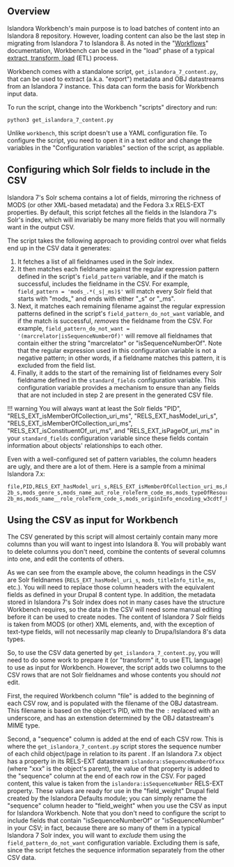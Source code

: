 ## Overview

Islandora Workbench's main purpose is to load batches of content into an Islandora 8 repository. However, loading content can also be the last step in migrating from Islandora 7 to Islandora 8. As noted in the "[Workflows](/islandora_workbench_docs/workflows/#migrations)" documentation, Workbench can be used in the "load" phase of a typical [extract, transform, load](https://en.wikipedia.org/wiki/Extract,_transform,_load) (ETL) process.

Workbench comes with a standalone script, `get_islandora_7_content.py`, that can be used to extract (a.k.a. "export") metadata and OBJ datastreams from an Islandora 7 instance. This data can form the basis for Workbench input data.

To run the script, change into the Workbench "scripts" directory and run:

`python3 get_islandora_7_content.py`

Unlike `workbench`, this script doesn't use a YAML configuration file. To configure the script, you need to open it in a text editor and change the variables in the "Configuration variables" section of the script, as appliable.


## Configuring which Solr fields to include in the CSV

Islandora 7's Solr schema contains a lot of fields, mirroring the richness of MODS (or other XML-based metadata) and the Fedora 3.x RELS-EXT properties. By default, this script fetches all the fields in the Islandora 7's Solr's index, which will invariably be many more fields that you will normally want in the output CSV.

The script takes the following approach to providing control over what fields end up in the CSV data it generates:

1. It fetches a list of all fieldnames used in the Solr index.
1. It then matches each fieldname against the regular expression pattern defined in the script's `field_pattern` variable, and if the match is successful, includes the fieldname in the CSV. For example, `field_pattern = 'mods_.*(_s|_ms)$'` will match every Solr field that starts with "mods_" and ends with either "_s" or "_ms".
1. Next, it matches each remaining filename against the regular expression patterns defined in the script's `field_pattern_do_not_want` variable, and if the match is successful, *removes* the fieldname from the CSV. For example, `field_pattern_do_not_want = '(marcrelator|isSequenceNumberOf)'` will remove all fieldnames that contain either the string "marcrelator" or "isSequenceNumberOf". Note that the regular expression used in this configuration variable is not a negative pattern; in other words, if a fieldname matches this pattern, it is excluded from the field list.
1. Finally, it adds to the start of the remaining list of fieldnames every Solr fieldname defined in the `standard_fields` configuration variable. This configuration variable provides a mechanism to ensure than any fields that are not included in step 2 are present in the generated CSV file.

!!! warning
    You will always want at least the Solr fields "PID", "RELS_EXT_isMemberOfCollection_uri_ms", "RELS_EXT_hasModel_uri_s", "RELS_EXT_isMemberOfCollection_uri_ms", "RELS_EXT_isConstituentOf_uri_ms", and "RELS_EXT_isPageOf_uri_ms" in your `standard_fields` configuration variable since these fields contain information about objects' relationships to each other.

Even with a well-configured set of pattern variables, the column headers are ugly, and there are a lot of them. Here is a sample from a minimal Islandora 7.x:

```
file,PID,RELS_EXT_hasModel_uri_s,RELS_EXT_isMemberOfCollection_uri_ms,RELS_EXT_isConstituentOf_uri_ms,RELS_EXT_isPageOf_uri_ms,mods_recordInfo_recordOrigin_ms,mods_name_personal_author_ms,mods_abstract_s,mods_name_aut_role_roleTerm_code_s,mods_name_personal_author_s,mods_typeOfResource_s,mods_subject_geographic_ms,mods_identifier_local_ms,mods_genre_ms,mods_name_photographer_role_roleTerm_code_s,mods_physicalDescription_form_all_ms,mods_physicalDescription_extent_ms,mods_subject_topic_ms,mods_name_namePart_s,mods_physicalDescription_form_authority_marcform_ms,mods_name_pht_s,mods_identifier_uuid_ms,mods_language_languageTerm_code_s,mods_physicalDescription_form_s,mods_accessCondition_use_and_reproduction_s,mods_name_personal_role_roleTerm_text_s,mods_name__role_roleTerm_code_ms,mods_originInfo_encoding_w3cdtf_keyDate_yes_dateIssued_ms,mods_name_aut_s,mods_originInfo_encoding_iso8601_dateIssued_s,mods_originInfo_dateIssued_ms,mods_name_photographer_namePart_s,mods_name_pht_role_roleTerm_text_ms,mods_identifier_all_ms,mods_name_namePart_ms,mods_subject_geographic_s,mods_originInfo_publisher_ms,mods_subject_descendants_all_ms,mods_titleInfo_title_all_ms,mods_name_photographer_role_roleTerm_text_ms,mods_name_role_roleTerm_text_s,mods_titleInfo_title_ms,mods_name_photographer_s,mods_originInfo_place_placeTerm_text_s,mods_name_role_roleTerm_code_ms,mods_name_pht_role_roleTerm_code_s,mods_name_pht_namePart_s,mods_name_pht_namePart_ms,mods_name_role_roleTerm_code_s,mods_genre_all_ms,mods_physicalDescription_form_authority_marcform_s,mods_name_pht_role_roleTerm_code_ms,mods_extension_display_date_ms,mods_name_photographer_namePart_ms,mods_genre_authority_bgtchm_ms,mods_name_personal_role_roleTerm_text_ms,mods_name_pht_ms,mods_name_photographer_role_roleTerm_text_s,mods_language_languageTerm_code_ms,mods_originInfo_place_placeTerm_text_ms,mods_titleInfo_title_s,mods_identifier_uuid_s,mods_language_languageTerm_code_authority_iso639-2b_s,mods_genre_s,mods_name_aut_role_roleTerm_code_ms,mods_typeOfResource_ms,mods_originInfo_encoding_iso8601_dateIssued_ms,mods_name_personal_author_role_roleTerm_text_ms,mods_abstract_ms,mods_language_languageTerm_text_s,mods_genre_authority_bgtchm_s,mods_language_languageTerm_s,mods_language_languageTerm_ms,mods_subject_topic_s,mods_name_photographer_ms,mods_name_pht_role_roleTerm_text_s,mods_recordInfo_recordOrigin_s,mods_name_aut_ms,mods_originInfo_publisher_s,mods_identifier_local_s,mods_language_languageTerm_text_ms,mods_physicalDescription_extent_s,mods_language_languageTerm_code_authority_iso639-2b_ms,mods_name__role_roleTerm_code_s,mods_originInfo_encoding_w3cdtf_keyDate_yes_dateIssued_s,mods_name_photographer_role_roleTerm_code_ms,mods_name_role_roleTerm_text_ms,mods_name_personal_author_role_roleTerm_text_s,mods_accessCondition_use_and_reproduction_ms,mods_physicalDescription_form_ms,sequence
```

## Using the CSV as input for Workbench

The CSV generated by this script will almost certainly contain many more columns than you will want to ingest into Islandora 8. You will probably want to delete columns you don't need, combine the contents of several columns into one, and edit the contents of others.

As we can see from the example above, the column headings in the CSV are Solr fieldnames (`RELS_EXT_hasModel_uri_s`, `mods_titleInfo_title_ms`, etc.). You will need to replace those column headers with the equivalent fields as defined in your Drupal 8 content type. In addition, the metadata stored in Islandora 7's Solr index does not in many cases have the structure Workbench requires, so the data in the CSV will need some manual editing before it can be used to create nodes. The content of Islandora 7 Solr fields is taken from MODS (or other) XML elements, and, with the exception of text-type fields, will not necessarily map cleanly to Drupa/Islandora 8's data types.

So, to use the CSV data generted by `get_islandora_7_content.py`, you will need to do some work to prepare it (or "transform" it, to use ETL language) to use as input for Workbench. However, the script adds two columns to the CSV rows that are not Solr fieldnames and whose contents you should *not* edit.

First, the required Workbench column "file" is added to the beginning of each CSV row, and is populated with the filename of the OBJ datastream. This filename is based on the object's PID, with the the `:` replaced with an underscore, and has an extenstion determined by the OBJ datastream's MIME type.

Second, a "sequence" column is added at the end of each CSV row. This is where the `get_islandora_7_content.py` script stores the sequence number of each child object/page in relation to its parent . If an Islandora 7.x object has a property in its RELS-EXT datastream `islandora:sSequenceNumberOfxxx` (where "xxx" is the object's parent), the value of that property is added to the "sequence" column at the end of each row in the CSV. For paged content, this value is taken from the `islandora:isSequenceNumber` RELS-EXT property. These values are ready for use in the "field_weight" Drupal field created by the Islandora Defaults module; you can simply rename the "sequence" column header to "field_weight" when you use the CSV as input for Islandora Workbench. Note that you don't need to configure the script to include fields that contain "isSequenceNumberOf" or "isSequenceNumber" in your CSV; in fact, because there are so many of them in a typical Islandora 7 Solr index, you will want to *exclude* them using the `field_pattern_do_not_want` configuration variable. Excluding them is safe, since the script fetches the sequence information separately from the other CSV data.
